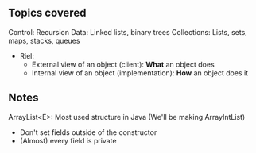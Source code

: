 ## Topics covered

Control: Recursion
Data: Linked lists, binary trees
Collections: Lists, sets, maps, stacks, queues
- Riel:
	- External view of an object (client): **What** an object does
	- Internal view of an object (implementation): **How** an object does it

## Notes

ArrayList\<E>: Most used structure in Java (We'll be making ArrayIntList)

- Don't set fields outside of the constructor
- (Almost) every field is private
